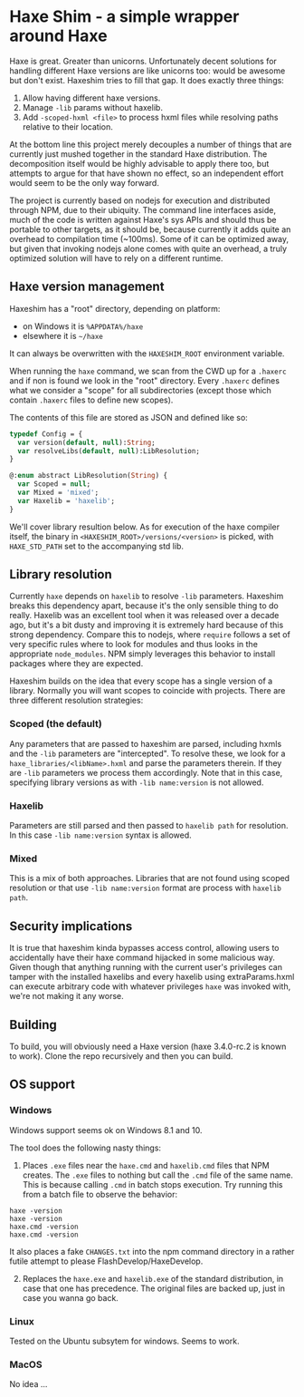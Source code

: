 # Haxe Shim - a simple wrapper around Haxe

Haxe is great. Greater than unicorns. Unfortunately decent solutions for handling different Haxe versions are like unicorns too: would be awesome but don't exist. Haxeshim tries to fill that gap. It does exactly three things:
	
1. Allow having different haxe versions.
2. Manage `-lib` params without haxelib.
3. Add `-scoped-hxml <file>` to process hxml files while resolving paths relative to their location.

At the bottom line this project merely decouples a number of things that are currently just mushed together in the standard Haxe distribution. The decomposition itself would be highly advisable to apply there too, but attempts to argue for that have shown no effect, so an independent effort would seem to be the only way forward.

The project is currently based on nodejs for execution and distributed through NPM, due to their ubiquity. The command line interfaces aside, much of the code is written against Haxe's sys APIs and should thus be portable to other targets, as it should be, because currently it adds quite an overhead to compilation time (~100ms). Some of it can be optimized away, but given that invoking nodejs alone comes with quite an overhead, a truly optimized solution will have to rely on a different runtime. 

## Haxe version management

Haxeshim has a "root" directory, depending on platform:
	
- on Windows it is `%APPDATA%/haxe`
- elsewhere it is `~/haxe`

It can always be overwritten with the `HAXESHIM_ROOT` environment variable.

When running the `haxe` command, we scan from the CWD up for a `.haxerc` and if non is found we look in the "root" directory. Every `.haxerc` defines what we consider a "scope" for all subdirectories (except those which contain `.haxerc` files to define new scopes).

The contents of this file are stored as JSON and defined like so:
	
```haxe
typedef Config = {
  var version(default, null):String;
  var resolveLibs(default, null):LibResolution;
}

@:enum abstract LibResolution(String) {
  var Scoped = null;
  var Mixed = 'mixed';
  var Haxelib = 'haxelib';
}
```

We'll cover library resultion below. As for execution of the haxe compiler itself, the binary in `<HAXESHIM_ROOT>/versions/<version>` is picked, with `HAXE_STD_PATH` set to the accompanying std lib.

## Library resolution

Currently `haxe` depends on `haxelib` to resolve `-lib` parameters. Haxeshim breaks this dependency apart, because it's the only sensible thing to do really. Haxelib was an excellent tool when it was released over a decade ago, but it's a bit dusty and improving it is extremely hard because of this strong dependency. Compare this to nodejs, where `require` follows a set of very specific rules where to look for modules and thus looks in the appropriate `node_modules`. NPM simply leverages this behavior to install packages where they are expected.

Haxeshim builds on the idea that every scope has a single version of a library. Normally you will want scopes to coincide with projects. There are three different resolution strategies:
	
### Scoped (the default)

Any parameters that are passed to haxeshim are parsed, including hxmls and the `-lib` parameters are "intercepted". To resolve these, we look for a `haxe_libraries/<libName>.hxml` and parse the parameters therein. If they are `-lib` parameters we process them accordingly. Note that in this case, specifying library versions as with `-lib name:version` is not allowed.

### Haxelib

Parameters are still parsed and then passed to `haxelib path` for resolution. In this case `-lib name:version` syntax is allowed.

### Mixed

This is a mix of both approaches. Libraries that are not found using scoped resolution or that use `-lib name:version` format are process with `haxelib path`.

## Security implications

It is true that haxeshim kinda bypasses access control, allowing users to accidentally have their haxe command hijacked in some malicious way. Given though that anything running with the current user's privileges can tamper with the installed haxelibs and every haxelib using extraParams.hxml can execute arbitrary code with whatever privileges `haxe` was invoked with, we're not making it any worse.

## Building

To build, you will obviously need a Haxe version (haxe 3.4.0-rc.2 is known to work). Clone the repo recursively and then you can build.

## OS support

### Windows

Windows support seems ok on Windows 8.1 and 10.

The tool does the following nasty things:
  
1. Places `.exe` files near the `haxe.cmd` and `haxelib.cmd` files that NPM creates. The `.exe` files to nothing but call the `.cmd` file of the same name. This is because calling `.cmd` in batch stops execution. Try running this from a batch file to observe the behavior:
  
  ```
  haxe -version
  haxe -version
  haxe.cmd -version
  haxe.cmd -version
  ```
  
  It also places a fake `CHANGES.txt` into the npm command directory in a rather futile attempt to please FlashDevelop/HaxeDevelop.
  
2. Replaces the `haxe.exe` and `haxelib.exe` of the standard distribution, in case that one has precedence. The original files are backed up, just in case you wanna go back.

### Linux

Tested on the Ubuntu subsytem for windows. Seems to work.

### MacOS

No idea ...